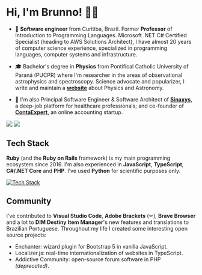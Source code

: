 # Hi, I'm Brunno! 🖖🏻

- 💼 **Software engineer** from Curitiba, Brazil. Former **Professor** of Introduction to Programming Languages. Microsoft .NET C# Certified Specialist (heading to AWS Solutions Architect), I have almost 20 years of computer science experience, specialized in programming languages, computer systems and infrastructure.

- 🎓 Bachelor's degree in **Physics** from Pontifical Catholic University of Paraná (PUCPR) where I'm researcher in the areas of observational astrophysics and spectroscopy. Science advocate and popularizer, I write and maintain a **[website](https://www.espacotempo.com.br)** about Physics and Astronomy.

- 🌟 I'm also Principal Software Engineer & Software Architect of **[Sinaxys](https://sinaxys.com)**, a deep-job platform for healthcare professionals; and co-founder of **[ContaExpert](https://www.contaexpert.com.br)**, an online accounting startup.

<picture>
  <source
    srcset="https://github-readme-stats.vercel.app/api?username=brunnopleffken&show_icons=true&hide_title=true&hide_border=true&theme=dark"
    media="(prefers-color-scheme: dark)">
  <source
    srcset="https://github-readme-stats.vercel.app/api?username=brunnopleffken&show_icons=true&hide_title=true&hide_border=true"
    media="(prefers-color-scheme: light), (prefers-color-scheme: no-preference)">
  <img src="https://github-readme-stats.vercel.app/api?username=brunnopleffken&show_icons=true&hide_title=true&hide_border=true">
</picture>

<picture>
  <source
    srcset="https://github-readme-stats.vercel.app/api/top-langs/?username=brunnopleffken&layout=compact&hide=css,scss,html&langs_count=6&hide_border=true&theme=dark"
    media="(prefers-color-scheme: dark)">
  <source
    srcset="https://github-readme-stats.vercel.app/api/top-langs/?username=brunnopleffken&layout=compact&hide=css,scss,html&langs_count=6&hide_border=true"
    media="(prefers-color-scheme: light), (prefers-color-scheme: no-preference)">
  <img src="https://github-readme-stats.vercel.app/api/top-langs/?username=brunnopleffken&layout=compact&hide=css,scss,html&langs_count=6&hide_border=true">
</picture>

## Tech Stack

**Ruby** (and the **Ruby on Rails** framework) is my main programming ecosystem since 2016. I'm also experienced in **JavaScript**, **TypeScript**, **C#/.NET Core** and **PHP**. I've used **Python** for scientific purposes only.

[![Tech Stack](https://skillicons.dev/icons?i=aws,ruby,cs,js,ts,php,python,cpp)](https://skillicons.dev)

## Community

I've contributed to **Visual Studio Code**, **Adobe Brackets** (⚰️), **Brave Browser** and a lot to **DIM Destiny Item Manager**'s new features and translations to Brazilian Portuguese. Throughout my life I created some interesting open source projects:

- Enchanter: wizard plugin for Bootstrap 5 in vanilla JavaScript.
- Localizer.js: real-time internationalization of websites in TypeScript.
- Addictive Community: open-source forum software in PHP _(deprecated)_.
